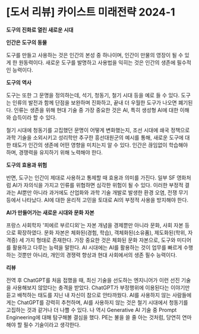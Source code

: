 
# [도서 리뷰] 카이스트 미래전략 2024-1

**도구의 진화로 열린 새로운 시대**

**인간은 도구의 동물**

도구를 만들고 사용하는 것은 인간의 본성 중 하나이며, 인간이 만물의 영장이 될 수 있게 한 원동력이다. 새로운 도구를 발명하고 사용법을 익히는 것은 인간의 생존에 필수적인 능력이다.

**도구의 역사**

도구는 또한 그 문명을 정의하는데, 석기, 청동기, 철기 시대 등을 예로 들 수 있다. 도구는 인류의 발전과 함께 단점을 보완하며 진화하고, 끝내 더 우월한 도구가 나오면 폐기된다. 인류는 생존을 위해 현대 기술 중 가장 중요한 것은 AI, 특히 생성형 AI에 대한 이해와 습득이라 할 수 있다.

철기 시대에 청동기를 고집했던 문명이 어떻게 변화했는지, 조선 시대에 쇄국 정책으로 과학 기술을 소외시키고 성리학만 추구한 흥선대원군의 예시를 통해, 새로운 도구에 대한 태도가 인간의 생존에 어떤 영향을 미치는지 알 수 있다. 인간은 끊임없이 학습해야 하며, 경쟁력을 유지하기 위해 노력해야 한다.

**도구의 효용과 위험**

반면, 도구는 인간이 제대로 사용하고 통제할 때 효용과 의미를 가진다. 일부 SF 영화처럼 AI가 자의식을 가지고 인류를 위협하면 심각한 위험이 될 수 있다. 이러한 부정적 결과는 AI뿐만 아니라 과거에도 산업화와 과학 기술 개발로 발생한 환경 오염, 전쟁 무기 등에서 나타났다. AI에 대한 윤리적 고민을 토대로 AI의 부정적 사용을 방지해야 한다.

**AI가 만들어가는 새로운 시대와 문화 자본**

프랑스 사회학자 '피에르 부르디외'는 자본 개념을 경제뿐만 아니라 문화, 사회 자본 등으로 확장하였다. 문화 자본은 체화된(경험, 학습), 객체화된(소유품), 제도화된(학위, 자격증) 세 가지 형태로 존재한다. 가장 중요한 것은 체화된 문화 자본으로, 도구와 미디어를 활용하고 다루는 능력을 말한다. AI 시대에는 AI를 활용하는 것이 업무를 빠르게 수행하는 것뿐만 아니라, 개인의 경쟁력 향상과 현대 사회에서의 생존 필수 능력이다.

**리뷰**

전역 후 ChatGPT를 처음 접했을 때, 최신 기술을 선도하는 엔지니어가 이런 선진 기술을 사용해보지 않았다는 충격을 받았다. ChatGPT가 부정행위에 이용된다는 이야기만 듣고 배척하는 태도를 지닌 내 자신이 참으로 안타까웠다. AI를 사용하지 않는 사람들에게는 ChatGPT를 강력히 추천하며, AI를 사용하지 않는 것은 철기 시대에서 청동기를 고집하는 것과 같거나 더 나쁠 수 있다. 나 역시 Generative AI 기술 중 Prompt Engineering에 대해 탐구해볼 결심을 했다. PE는 불을 쓸 줄 아는 것처럼, 당연히 연마해야 할 필수 기술이라고 생각한다.
```